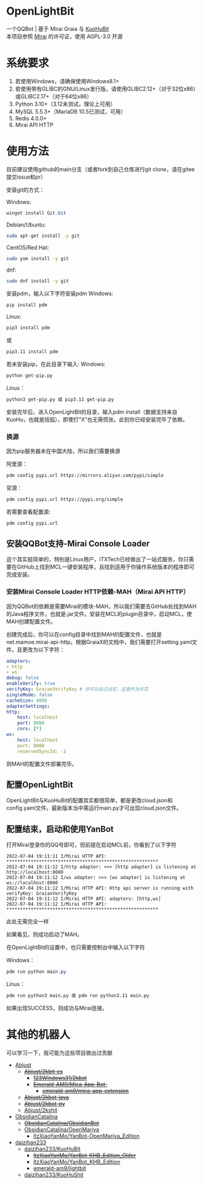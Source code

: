 # OpenLightBit

一个QQBot | 基于 Mirai  Graia 与 [KuoHuBit](https://github.com/daizihan233/KuoHuBit)<br>
本项目参照 [Mirai](https://github.com/mamoe/mirai) 的许可证，使用 AGPL-3.0 开源<br>

# 系统要求

1. 若使用Windows，请确保使用Windows8.1+
2. 若使用带有GLIBC的GNU/Linux发行版，请使用GLIBC2.12+（对于32位x86）或GLIBC2.17+（对于64位x86）
3. Python 3.10+（3.12未测试，理论上可用）
4. MySQL 5.5.3+（MariaDB 10.5已测试，可用）
5. Redis 4.0.0+
6. Mirai API HTTP

# 使用方法

目前建议使用github的main分支（或者fork到自己仓库进行git clone，请在gitee提交issue和pr）

安装git的方式：

Windows:
```PowerShell
winget install Git.Git
```
Debian/Ubuntu:
```bash
sudo apt-get install -y git
```

CentOS/Red Hat:
```bash
sudo yum install -y git
```
dnf:
```bash
sudo dnf install -y git
```
安装pdm，输入以下字符安装pdm
Windows:
```PowerShell
pip install pdm
```

Linux:
```bash
pip3 install pdm 
```
或
```bash
pip3.11 install pdm
```
若未安装pip，在此目录下输入:
Windows:
```bash
python get-pip.py
```
Linux：
```bash
python3 get-pip.py 或 pip3.11 get-pip.py
```
安装完毕后，进入OpenLightBit的目录，输入pdm install（数据支持来自KuoHu，也就是括弧），即使打“X”也无需慌张。此刻你已经安装完毕了依赖。

### 换源
因为pip服务器未在中国大陆，所以我们需要换源

阿里源：
```bash
pdm config pypi.url https://mirrors.aliyun.com/pypi/simple
```

官源：
```bash
pdm config pypi.url https://pypi.org/simple
```

若需要查看配置源:
```bash
pdm config pypi.url
```

## 安装QQBot支持-Mirai Console Loader

这个其实挺简单的，特别是Linux用户，iTXTech已经做出了一站式服务，你只需要在GitHub上找到MCL一键安装程序，且找到适用于你操作系统版本的程序即可完成安装。

### 安装Mirai Console Loader HTTP依赖-MAH（Mirai API HTTP）

因为QQBot的依赖是需要Mirai的模块-MAH，所以我们需要去GitHub处找到MAH的Java程序文件，也就是.jar文件。安装在MCL的plugin目录中，启动MCL，使MAH创建配置文件。

创建完成后，你可以在config目录中找到MAH的配置文件，也就是net.mamoe.mirai-api-http。根据GraiaX的文档中，我们需要打开setting.yaml文件。且更改为以下字符： 
```yaml
adapters:
- http
- ws
debug: false
enableVerify: true
verifyKey: GraiaxVerifyKey # 你可以自己设定，这里作为示范
singleMode: false
cacheSize: 4096
adapterSettings:
http:
    host: localhost
    port: 8080
    cors: [*]
ws:
    host: localhost
    port: 8080
    reservedSyncId: -1
```
则MAH的配置文件部署完毕。

## 配置OpenLightBit
    
OpenLightBit与KuoHuBit的配置其实都很简单，都是更改cloud.json和config.yaml文件。最新版本当中需运行main.py才可出现cloud.json文件。

## 配置结束，启动和使用YanBot

打开Mirai登录你的QQ号即可，但前提在启动MCL前，你看到了以下字符 

```mirai
2022-07-04 19:11:11 I/Mirai HTTP API: ********************************************************
2022-07-04 19:11:12 I/http adapter: >>> [http adapter] is listening at http://localhost:8080
2022-07-04 19:11:12 I/ws adapter: >>> [ws adapter] is listening at ws://localhost:8080
2022-07-04 19:11:12 I/Mirai HTTP API: Http api server is running with verifyKey: GraiaxVerifyKey
2022-07-04 19:11:12 I/Mirai HTTP API: adaptors: [http,ws]
2022-07-04 19:11:12 I/Mirai HTTP API: ********************************************************
```
此处无需完全一样

如果看见，则成功启动了MAH。

在OpenLightBit的设置中，也只需要控制台中输入以下字符

Windows：
```PowerShell
pdm run python main.py
```
Linux：
```bash
pdm run python3 main.py 或 pdm run python3.11 main.py
```

如果出现SUCCESS，则成功与Mirai连接。

# 其他的机器人

可以学习一下，我可能为这些项目做出过贡献<br>

- [Abjust](https://github.com/Abjust/)
    - [~~Abjust/2kbit-cs~~](https://github.com/Abjust/2kbit-cs)
        - [~~123Windows31/2kbot~~](https://github.com/123Windows31/2kbot)
        - [~~Emerald-AM9/Mica-App-Bot-~~](https://github.com/Emerald-AM9/Mica-App-Bot-)
            - [~~emerald-am9/mica-app-extension~~](https://gitee.com/emerald-am9/mica-app-extension/)
    - [~~Abjust/2kbot-java~~](https://github.com/Abjust/2kbot-java)
    - [~~Abjust/2kbot-py~~](https://github.com/Abjust/2kbot-py)
    - [Abjust/2kshit](https://github.com/Abjust/2kshit)
- [ObsidianCatalina](https://github.com/ObsidianCatalina/)
    - [~~ObsidianCatalina/ObsidianBot~~](https://github.com/ObsidianCatalina/ObsidianBot)
    - [ObsidianCatalina/OpenMariya](https://github.com/ObsidianCatalina/OpenMariya)
        - [ltzXiaoYanMo/YanBot-OpenMariya_Edition](https://github.com/ltzXiaoYanMo/YanBot-OpenMariya_Edition)
- [daizihan233](https://github.com/daizihan233)
    - [daizihan233/KuoHuBit](https://github.com/daizihan233/KuoHuBit/)
        - [~~ltzXiaoYanMo/YanBot-KHB_Edition_Older~~](https://github.com/ltzXiaoYanMo/YanBot-KHB_Edition_Older)
        - [ltzXiaoYanMo/YanBot_KHB_Edition](https://github.com/ltzXiaoYanMo/YanBot_KHB_Edition)
        - [emerald-am9/lightbit](https://gitee.com/Emerald-AM9/lightbit)
    - [daizihan233/KuoHuShit](https://github.com/daizihan233/KuoHuShit)
